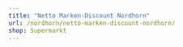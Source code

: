 ```yaml
---
title: "Netto Marken-Discount Nordhorn"
url: /nordhorn/netto-marken-discount-nordhorn/
shop: Supermarkt
---
```

